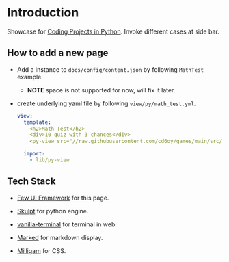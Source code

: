 # Introduction
Showcase for [Coding Projects in Python](https://www.amazon.com/Coding-Projects-Python-DK/dp/1465461884). Invoke different cases at side bar.


## How to add a new page
- Add a instance to `docs/config/content.json` by following `MathTest` example.
  - **NOTE** space is not supported for now, will fix it later.

- create underlying yaml file by following `view/py/math_test.yml`.
  ```yaml
  view:
    template:
      <h2>Math Test</h2>
      <div>10 quiz with 3 chances</div>
      <py-view src="//raw.githubusercontent.com/cd6oy/games/main/src/math_test"></py-view>
  
    import:
      - lib/py-view
  ```


## Tech Stack
- [Few UI Framework](https://few-ui.github.io/few-custom-element/) for this page.

- [Skulpt](https://skulpt.org/) for python engine.

- [vanilla-terminal](https://github.com/soyjavi/vanilla-terminal) for terminal in web.

- [Marked](https://github.com/markedjs/marked) for markdown display.

- [Milligam](https://milligram.io/) for CSS.
